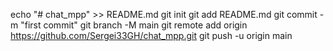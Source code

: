 echo "# chat_mpp" >> README.md
git init
git add README.md
git commit -m "first commit"
git branch -M main
git remote add origin https://github.com/Sergei33GH/chat_mpp.git
git push -u origin main
